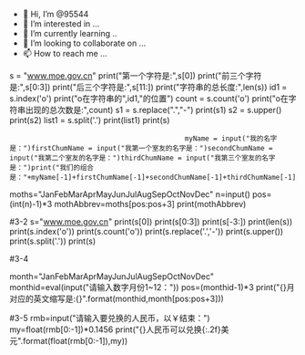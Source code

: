 - 👋 Hi, I’m @95544
- 👀 I’m interested in ...
- 🌱 I’m currently learning ..
- 💞️ I’m looking to collaborate on ...
- 📫 How to reach me ...

s = "www.moe.gov.cn" print("第一个字符是:",s[0]) print("前三个字符是:",s[0:3]) print("后三个字符是:",s[11:]) print("字符串的总长度:",len(s)) id1 = s.index('o') print("o在字符串的",id1,"的位置") count = s.count('o') print("o在字符串出现的总次数是:",count) s1 = s.replace(".","-") print(s1) s2 = s.upper() print(s2) list1 = s.split('.') print(list1) print(s)



                                               myName = input("我的名字是：")firstChumName = input("我第一个室友的名字是：")secondChumName = input("我第二个室友的名字是：")thirdChumName = input("我第三个室友的名字是：")print("我们的组合是："+myName[-1]+firstChumName[-1]+secondChumName[-1]+thirdChumName[-1]) 
moths="JanFebMarAprMayJunJulAugSepOctNovDec"
n=input()
pos=(int(n)-1)*3
mothAbbrev=moths[pos:pos+3]
print(mothAbbrev)
                                                                                                                                                                                                                                                               

#3-2
s="www.moe.gov.cn"
print(s[0])
print(s[0:3])
print(s[-3:])
print(len(s))
print(s.index('o'))
print(s.count('o'))
print(s.replace('.','-'))
print(s.upper())
print(s.split('.'))
print(s)


#3-4

month="JanFebMarAprMayJunJulAugSepOctNovDec"
monthid=eval(input("请输入数字月份1~12："))
pos=(monthid-1)*3
print("{}月对应的英文缩写是:{}".format(monthid,month[pos:pos+3]))


#3-5
rmb=input("请输入要兑换的人民币，以￥结束：")
my=float(rmb[0:-1])*0.1456
print("{}人民币可以兑换{:.2f}美元".format(float(rmb[0:-1]),my))
